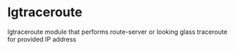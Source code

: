 # lgtraceroute
lgtraceroute module that performs route-server or looking glass traceroute for provided IP address
